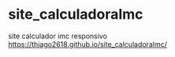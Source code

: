 # site_calculadoraImc
 site calculador imc responsivo
https://thiago2618.github.io/site_calculadoraImc/
